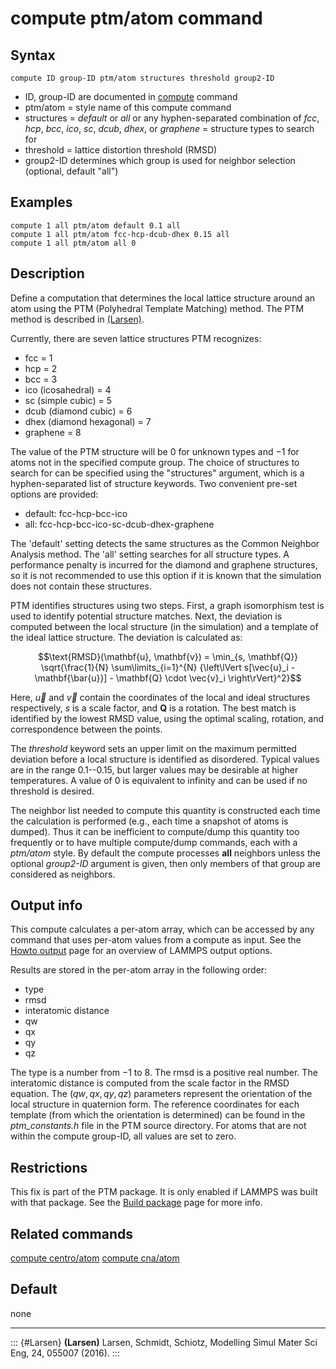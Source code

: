 # compute ptm/atom command

## Syntax

``` LAMMPS
compute ID group-ID ptm/atom structures threshold group2-ID
```

-   ID, group-ID are documented in [compute](compute) command
-   ptm/atom = style name of this compute command
-   structures = *default* or *all* or any hyphen-separated combination
    of *fcc*, *hcp*, *bcc*, *ico*, *sc*, *dcub*, *dhex*, or *graphene* =
    structure types to search for
-   threshold = lattice distortion threshold (RMSD)
-   group2-ID determines which group is used for neighbor selection
    (optional, default \"all\")

## Examples

``` LAMMPS
compute 1 all ptm/atom default 0.1 all
compute 1 all ptm/atom fcc-hcp-dcub-dhex 0.15 all
compute 1 all ptm/atom all 0
```

## Description

Define a computation that determines the local lattice structure around
an atom using the PTM (Polyhedral Template Matching) method. The PTM
method is described in [(Larsen)](Larsen).

Currently, there are seven lattice structures PTM recognizes:

-   fcc = 1
-   hcp = 2
-   bcc = 3
-   ico (icosahedral) = 4
-   sc (simple cubic) = 5
-   dcub (diamond cubic) = 6
-   dhex (diamond hexagonal) = 7
-   graphene = 8

The value of the PTM structure will be 0 for unknown types and $-1$ for
atoms not in the specified compute group. The choice of structures to
search for can be specified using the \"structures\" argument, which is
a hyphen-separated list of structure keywords. Two convenient pre-set
options are provided:

-   default: fcc-hcp-bcc-ico
-   all: fcc-hcp-bcc-ico-sc-dcub-dhex-graphene

The \'default\' setting detects the same structures as the Common
Neighbor Analysis method. The \'all\' setting searches for all structure
types. A performance penalty is incurred for the diamond and graphene
structures, so it is not recommended to use this option if it is known
that the simulation does not contain these structures.

PTM identifies structures using two steps. First, a graph isomorphism
test is used to identify potential structure matches. Next, the
deviation is computed between the local structure (in the simulation)
and a template of the ideal lattice structure. The deviation is
calculated as:

$$\text{RMSD}(\mathbf{u}, \mathbf{v})
 = \min_{s, \mathbf{Q}} \sqrt{\frac{1}{N} \sum\limits_{i=1}^{N}
{\left\lVert s[\vec{u}_i - \mathbf{\bar{u}}]
              - \mathbf{Q} \cdot \vec{v}_i \right\rVert}^2}$$

Here, $\vec u$ and $\vec v$ contain the coordinates of the local and
ideal structures respectively, $s$ is a scale factor, and $\mathbf Q$ is
a rotation. The best match is identified by the lowest RMSD value, using
the optimal scaling, rotation, and correspondence between the points.

The *threshold* keyword sets an upper limit on the maximum permitted
deviation before a local structure is identified as disordered. Typical
values are in the range 0.1\--0.15, but larger values may be desirable
at higher temperatures. A value of 0 is equivalent to infinity and can
be used if no threshold is desired.

The neighbor list needed to compute this quantity is constructed each
time the calculation is performed (e.g., each time a snapshot of atoms
is dumped). Thus it can be inefficient to compute/dump this quantity too
frequently or to have multiple compute/dump commands, each with a
*ptm/atom* style. By default the compute processes **all** neighbors
unless the optional *group2-ID* argument is given, then only members of
that group are considered as neighbors.

## Output info

This compute calculates a per-atom array, which can be accessed by any
command that uses per-atom values from a compute as input. See the
[Howto output](Howto_output) page for an overview of LAMMPS output
options.

Results are stored in the per-atom array in the following order:

-   type
-   rmsd
-   interatomic distance
-   qw
-   qx
-   qy
-   qz

The type is a number from $-1$ to 8. The rmsd is a positive real number.
The interatomic distance is computed from the scale factor in the RMSD
equation. The $(qw,qx,qy,qz)$ parameters represent the orientation of
the local structure in quaternion form. The reference coordinates for
each template (from which the orientation is determined) can be found in
the *ptm_constants.h* file in the PTM source directory. For atoms that
are not within the compute group-ID, all values are set to zero.

## Restrictions

This fix is part of the PTM package. It is only enabled if LAMMPS was
built with that package. See the [Build package](Build_package) page for
more info.

## Related commands

[compute centro/atom](compute_centro_atom) [compute
cna/atom](compute_cna_atom)

## Default

none

------------------------------------------------------------------------

::: {#Larsen}
**(Larsen)** Larsen, Schmidt, Schiotz, Modelling Simul Mater Sci Eng,
24, 055007 (2016).
:::
